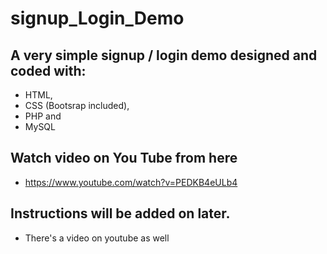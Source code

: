 # signup_Login_Demo
## A very simple signup / login demo designed and coded with:
* HTML, 
* CSS (Bootsrap included), 
* PHP and 
* MySQL
## Watch video on You Tube from here
* https://www.youtube.com/watch?v=PEDKB4eULb4
## Instructions will be added on later.
* There's a video on youtube as well
